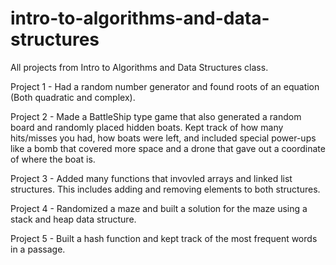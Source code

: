 # intro-to-algorithms-and-data-structures
All projects from Intro to Algorithms and Data Structures class.

Project 1 - Had a random number generator and found roots of an equation (Both quadratic and complex). 

Project 2 - Made a BattleShip type game that also generated a random board and randomly placed hidden boats. Kept track of how many hits/misses you had, how boats were left, and included special power-ups like a bomb that covered more space and a drone that gave out a coordinate of where the boat is. 

Project 3 - Added many functions that invovled arrays and linked list structures. This includes adding and removing elements to both structures. 

Project 4 - Randomized a maze and built a solution for the maze using a stack and heap data structure. 

Project 5 - Built a hash function and kept track of the most frequent words in a passage. 
